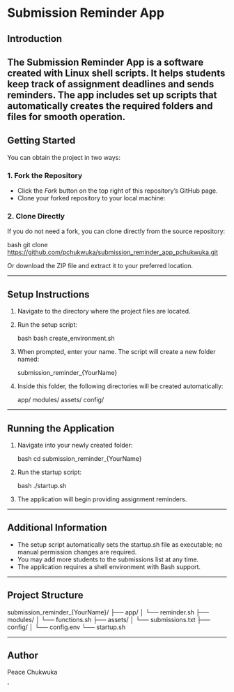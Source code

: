 # Submission Reminder App

## Introduction

The Submission Reminder App is a software created with Linux shell scripts. It helps students keep track of assignment deadlines and sends reminders. 
The app includes set up scripts that automatically creates the required folders and files for smooth operation.
---

## Getting Started

You can obtain the project in two ways:

### 1. Fork the Repository

* Click the *Fork* button on the top right of this repository’s GitHub page.
* Clone your forked repository to your local machine:


### 2. Clone Directly

If you do not need a fork, you can clone directly from the source repository:

bash
git clone https://github.com/pchukwuka/submission_reminder_app_pchukwuka.git


Or download the ZIP file and extract it to your preferred location.

---

## Setup Instructions

1. Navigate to the directory where the project files are located.
2. Run the setup script:

   bash
   bash create_environment.sh
   
3. When prompted, enter your name.
   The script will create a new folder named:

   
   submission_reminder_{YourName}
   
4. Inside this folder, the following directories will be created automatically:

   
   app/
   modules/
   assets/
   config/
   

---

## Running the Application

1. Navigate into your newly created folder:

   bash
   cd submission_reminder_{YourName}
   
2. Run the startup script:

   bash
   ./startup.sh
   
3. The application will begin providing assignment reminders.

---

## Additional Information

* The setup script automatically sets the startup.sh file as executable; no manual permission changes are required.
* You may add more students to the submissions list at any time.
* The application requires a shell environment with Bash support.

---

## Project Structure


submission_reminder_{YourName}/
├── app/
│   └── reminder.sh
├── modules/
│   └── functions.sh
├── assets/
│   └── submissions.txt
├── config/
│   └── config.env
└── startup.sh



---

## Author


Peace Chukwuka

'
